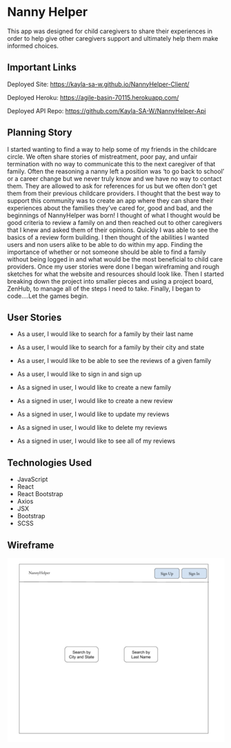 # Nanny Helper

This app was designed for child caregivers to share their experiences in order to help give other caregivers support and ultimately help them make informed choices.

## Important Links

Deployed Site: https://kayla-sa-w.github.io/NannyHelper-Client/

Deployed Heroku: https://agile-basin-70115.herokuapp.com/

Deployed API Repo: https://github.com/Kayla-SA-W/NannyHelper-Api

## Planning Story

I started wanting to find a way to help some of my friends in the childcare circle. We often share stories of mistreatment, poor pay, and unfair termination with no way to communicate this to the next caregiver of that family. Often the reasoning a nanny left a position was ‘to go back to school’ or a career change but we never truly know and we have no way to contact them. They are allowed to ask for references for us but we often don't get them from their previous childcare providers. I thought that the best way to support this community was to create an app where they can share their experiences about the families they’ve cared for, good and bad, and the beginnings of NannyHelper was born! I thought of what I thought would be good criteria to review a family on and then reached out to other caregivers that I knew and asked them of their opinions. Quickly I was able to see the basics of a review form building. I then thought of the abilities I wanted users and non users alike to be able to do within my app. Finding the importance of whether or not someone should be able to find a family without being logged in and what would be the most beneficial to child care providers. Once my user stories were done I began wireframing and rough sketches for what the website and resources should look like. Then I started breaking down the project into smaller pieces and using a project board, ZenHub, to manage all of the steps I need to take. Finally, I began to code….Let the games begin.

## User Stories

* As a user, I would like to search for a family by their last name

* As a user, I would like to search for a family by their city and state

* As a user, I would like to be able to see the reviews of a given family

* As a user, I would like to sign in and sign up

* As a signed in user, I would like to create a new family

* As a signed in user, I would like to create a new review

* As a signed in user, I would like to update my reviews

* As a signed in user, I would like to delete my reviews

* As a signed in user, I would like to see all of my reviews


## Technologies Used

* JavaScript
* React
* React Bootstrap
* Axios
* JSX
* Bootstrap
* SCSS


## Wireframe

![Wireframe image 1](/public/wireframe1.png)
